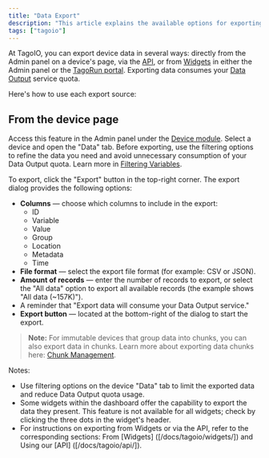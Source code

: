```yaml
---
title: "Data Export"
description: "This article explains the available options for exporting device data in TagoIO, and provides step-by-step instructions for exporting data from a device page, including available export options and important quota considerations."
tags: ["tagoio"]
---
```

At TagoIO, you can export device data in several ways: directly from the Admin panel on a device's page, via the [API](/docs/tagoio/api/), or from [Widgets](/docs/tagoio/widgets/) in either the Admin panel or the [TagoRun portal](/docs/tagoio/tagorun/getting-started/tagorun-mobile-app). Exporting data consumes your [Data Output](/docs/tagoio/services/data-output-service) service quota.

Here's how to use each export source:

## From the device page

Access this feature in the Admin panel under the [Device module](/docs/tagoio/devices/). Select a device and open the "Data" tab. Before exporting, use the filtering options to refine the data you need and avoid unnecessary consumption of your Data Output quota. Learn more in [Filtering Variables](/docs/tagoio/payload-parser/filtering-out-variables-with-parser-code).

To export, click the "Export" button in the top-right corner. The export dialog provides the following options:

- **Columns** — choose which columns to include in the export:
  - ID
  - Variable
  - Value
  - Group
  - Location
  - Metadata
  - Time
- **File format** — select the export file format (for example: CSV or JSON).
- **Amount of records** — enter the number of records to export, or select the "All data" option to export all available records (the example shows "All data (~157K)").
- A reminder that "Export data will consume your Data Output service."
- **Export button** — located at the bottom-right of the dialog to start the export.

> **Note:** For immutable devices that group data into chunks, you can also export data in chunks. Learn more about exporting data chunks here: [Chunk Management](/docs/tagoio/devices/data-management/chunk-management).

<!-- Image placeholder removed for build -->

Notes:
- Use filtering options on the device "Data" tab to limit the exported data and reduce Data Output quota usage.
- Some widgets within the dashboard offer the capability to export the data they present. This feature is not available for all widgets; check by clicking the three dots in the widget's header.
- For instructions on exporting from Widgets or via the API, refer to the corresponding sections: From [Widgets] ([/docs/tagoio/widgets/]) and Using our [API] ([/docs/tagoio/api/]).